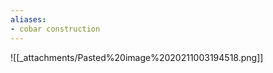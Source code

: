 ```yaml
---
aliases:
- cobar construction
---
```















![[_attachments/Pasted%20image%2020211003194518.png]]
